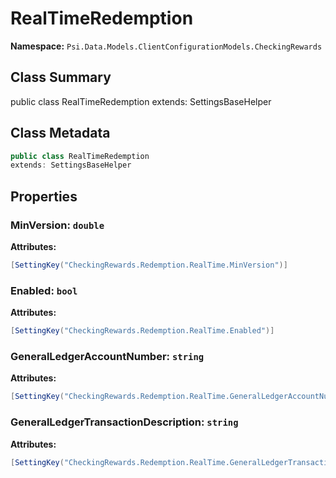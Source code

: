 # RealTimeRedemption

**Namespace:** `Psi.Data.Models.ClientConfigurationModels.CheckingRewards`

## Class Summary

public class RealTimeRedemption
extends: SettingsBaseHelper

## Class Metadata

```typescript
public class RealTimeRedemption
extends: SettingsBaseHelper
```

## Properties

### MinVersion: `double`

**Attributes:**
```csharp
[SettingKey("CheckingRewards.Redemption.RealTime.MinVersion")]
```

### Enabled: `bool`

**Attributes:**
```csharp
[SettingKey("CheckingRewards.Redemption.RealTime.Enabled")]
```

### GeneralLedgerAccountNumber: `string`

**Attributes:**
```csharp
[SettingKey("CheckingRewards.Redemption.RealTime.GeneralLedgerAccountNumber")]
```

### GeneralLedgerTransactionDescription: `string`

**Attributes:**
```csharp
[SettingKey("CheckingRewards.Redemption.RealTime.GeneralLedgerTransactionDescription")]
```
